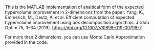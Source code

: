 This is the MATLAB implementation of analtical form of the expected hypervolume improvement in 2-dimensions from the paper: Yang, K., Emmerich, M., Deutz, A. et al. Efficient computation of expected hypervolume improvement using box decomposition algorithms. J Glob Optim 75, 3–34 (2019). https://doi.org/10.1007/s10898-019-00798-7

For more than 2 dimensions, you can use Monte Carlo Approximation provided in the code.
